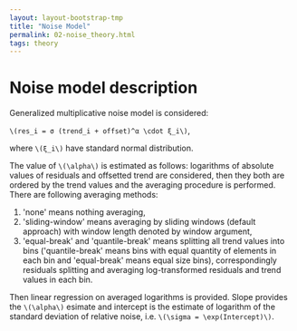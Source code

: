 ```yaml
---
layout: layout-bootstrap-tmp
title: "Noise Model"
permalink: 02-noise_theory.html
tags: theory
---
```


#  Noise model description

Generalized multiplicative noise model is considered:

`\(res_i = σ (trend_i + offset)^α \cdot ξ_i\)`,

where `\(ξ_i\)` have standard normal distribution.

The value of `\(\alpha\)` is estimated as follows:
logarithms of absolute values of residuals and offsetted trend are considered,
then they both are ordered by the trend values and the averaging procedure is performed.
There are following averaging methods:

1. 'none' means nothing averaging,
1. 'sliding-window' means averaging by sliding windows (default approach) with window length denoted by window argument,
1. 'equal-break' and 'quantile-break' means splitting all trend values
into bins ('quantile-break' means bins with equal quantity of elements in each bin and
'equal-break' means equal size bins), correspondingly residuals splitting and averaging
log-transformed residuals and trend values in each bin.

Then linear regression on averaged logarithms is provided. Slope provides the `\(\alpha\)` esimate and intercept is the estimate of logarithm of the standard deviation of relative noise, i.e. `\(\sigma = \exp(Intercept)\)`.